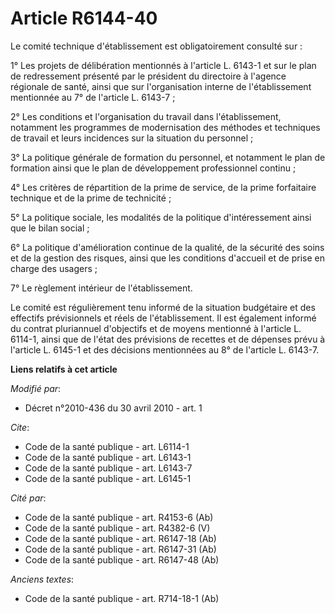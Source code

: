 # Article R6144-40

Le comité technique d'établissement est obligatoirement consulté sur : 

1° Les projets de délibération mentionnés à l'article L. 6143-1 et sur le plan de redressement présenté par le président du
directoire à l'agence régionale de santé, ainsi que sur l'organisation interne de l'établissement mentionnée au 7° de
l'article L. 6143-7 ; 

2° Les conditions et l'organisation du travail dans l'établissement, notamment les programmes de modernisation des méthodes
et techniques de travail et leurs incidences sur la situation du personnel ; 

3° La politique générale de formation du personnel, et notamment le plan de formation ainsi que le plan de développement
professionnel continu ; 

4° Les critères de répartition de la prime de service, de la prime forfaitaire technique et de la prime de technicité ; 

5° La politique sociale, les modalités de la politique d'intéressement ainsi que le bilan social ; 

6° La politique d'amélioration continue de la qualité, de la sécurité des soins et de la gestion des risques, ainsi que les
conditions d'accueil et de prise en charge des usagers ; 

7° Le règlement intérieur de l'établissement. 

Le comité est régulièrement tenu informé de la situation budgétaire et des effectifs prévisionnels et réels de
l'établissement. Il est également informé du contrat pluriannuel d'objectifs et de moyens mentionné à l'article L. 6114-1,
ainsi que de l'état des prévisions de recettes et de dépenses prévu à l'article L. 6145-1 et des décisions mentionnées au 8°
de l'article L. 6143-7.

**Liens relatifs à cet article**

_Modifié par_:

  - Décret n°2010-436 du 30 avril 2010 - art. 1

_Cite_:

  - Code de la santé publique - art. L6114-1
  - Code de la santé publique - art. L6143-1
  - Code de la santé publique - art. L6143-7
  - Code de la santé publique - art. L6145-1

_Cité par_:

  - Code de la santé publique - art. R4153-6 (Ab)
  - Code de la santé publique - art. R4382-6 (V)
  - Code de la santé publique - art. R6147-18 (Ab)
  - Code de la santé publique - art. R6147-31 (Ab)
  - Code de la santé publique - art. R6147-48 (Ab)

_Anciens textes_:

  - Code de la santé publique - art. R714-18-1 (Ab)
